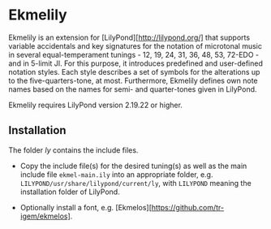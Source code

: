 Ekmelily
========

Ekmelily is an extension for [LilyPond][http://lilypond.org/] that supports variable
accidentals and key signatures for the notation of microtonal music
in several equal-temperament tunings - 12, 19, 24, 31, 36, 48, 53, 72-EDO -
and in 5-limit JI.
For this purpose, it introduces predefined and user-defined notation styles.
Each style describes a set of symbols for the alterations up to the five-quarters-tone, at most.
Furthermore, Ekmelily defines own note names based on the names for
semi- and quarter-tones given in LilyPond.

Ekmelily requires LilyPond version 2.19.22 or higher.

Installation
------------

The folder *ly* contains the include files.

*   Copy the include file(s) for the desired tuning(s) as well as the
    main include file `ekmel-main.ily` into an appropriate folder,
    e.g. `LILYPOND/usr/share/lilypond/current/ly`, with `LILYPOND`
    meaning the installation folder of LilyPond.

*   Optionally install a font, e.g. [Ekmelos][https://github.com/tr-igem/ekmelos].
